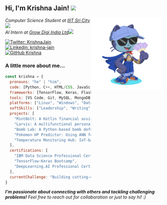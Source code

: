 <h2> Hi, I'm Krishna Jain! <img src="https://media.giphy.com/media/mGcNjsfWAjY5AEZNw6/giphy.gif" width="50"></h2>
<img align='right' src="https://github.com/KRISHNA-JAIN15/KRISHNA-JAIN15/blob/main/octocat.png" width="230">

<p><em>Computer Science Student at <a href="https://www.iiits.ac.in/">IIIT Sri City</a><img src="https://media.giphy.com/media/fYSnHlufseco8Fh93Z/giphy.gif" width="30"></br>AI Intern at <a href="https://growdigiindia.com/">Grow Digi India Ltd</a><img src="https://media.giphy.com/media/WUlplcMpOCEmTGBtBW/giphy.gif" width="30"></em></p>

[![Twitter: KrishnaJain](https://img.shields.io/twitter/follow/KrishnaJain?style=social)](https://twitter.com/yourusername)
[![Linkedin: krishna-jain](https://img.shields.io/badge/-krishna-blue?style=flat-square&logo=Linkedin&logoColor=white&link=https://www.linkedin.com/in/krishna-jain/)](https://www.linkedin.com/in/krishna-jain/)
[![GitHub Krishna](https://img.shields.io/github/followers/KRISHNA-JAIN15?label=follow&style=social)](https://github.com/KRISHNA-JAIN15)

### A little more about me...  

```javascript
const krishna = {
  pronouns: "he" | "him",
  code: [Python, C++, HTML/CSS, JavaScript, SQL, Java],
  frameworks: [TensorFlow, Keras, Flask, NodeJS, Scikit-Learn, Matplotlib],
  tools: [VS Code, Git, MySQL, MongoDB, Arduino],
  platforms: ["Linux", "Windows", "Databricks"],
  softSkills: ["Leadership", "Writing", "Public Speaking", "Time Management"],
  projects: [
    "MintBolt: A Kotlin financial assistant app",
    "Larvis: A multifunctional personal assistant",
    "Bomb Lab: A Python-based bomb defusal game",
    "Pokemon HP Predictor: Using ANN for prediction",
    "Temperature Monitoring Hub: IoT-based real-time monitoring"
  ],
  certifications: [
    "IBM Data Science Professional Certificate",
    "TensorFlow-Keras Bootcamp",
    "DeepLearning.AI Professional Certificate"
  ],
  currentChallenge: "Building cutting-edge solutions in AI and NLP"
}
```
<em><b>I’m passionate about connecting with others and tackling challenging problems!</b> Feel free to reach out for collaboration or just to say hi! :)</em>
